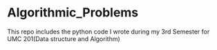 # Algorithmic_Problems
This repo includes the python code I wrote during my 3rd Semester for UMC 201(Data structure and Algorithm)

